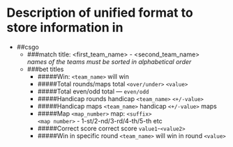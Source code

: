 # Description of unified format to store information in

* ##csgo
    * ###match title:
        <first_team_name> - <second_team_name>  
        *names of the teams must be sorted in alphabetical order*
    * ###bet titles
        - #####Win:
            `<team_name>` will win
        - #####Total rounds/maps
            total `<over/under>` `<value>`
        - #####Total even/odd
            total — `even/odd`
        - #####Handicap rounds
            handicap `<team_name>` `<+/-value>`
        - #####Handicap maps
            `<team_name>` handicap `<+/-value>` maps
        - #####Map
            `<map_number>` map: `<suffix>`  
            `<map number>` - 1-st/2-nd/3-rd/4-th/5-th etc
        - #####Correct score
            correct score `value1`-`<value2>`
        - #####Win in specific round
            `<team_name>` will win in round `<value>`
